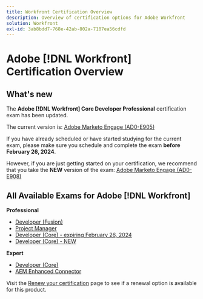 ```yaml
---
title: Workfront Certification Overview
description: Overview of certification options for Adobe Workfront
solution: Workfront
exl-id: 3ab8bdd7-768e-42ab-802a-7107ea56cdfd
---
```

# Adobe [!DNL Workfront] Certification Overview

## What's new

The **Adobe [!DNL Workfront] Core Developer Professional** certification exam has been updated. 

The current version is: [Adobe Marketo Engage (AD0-E905)](/help/certifications/aw/aw-core-p-developer.md)

If you have already scheduled or have started studying for the current exam, please make sure you schedule and complete the exam **before February 26, 2024**. 

However, if you are just getting started on your certification, we recommend that you take the **NEW** version of the exam: [Adobe Marketo Engage (AD0-E908)](help/certifications/aw/aw-core-p-developer-23-12.md)

## All Available Exams for Adobe [!DNL Workfront]

**Professional**

* [Developer (Fusion)](/help/certifications/aw/aw-fusion-p-developer.md) <!--AD0-E902-->
* [Project Manager](/help/certifications/aw/aw-p-project-manager.md) <!--AD0-E903-->
* [Developer (Core) - expiring February 26, 2024](/help/certifications/aw/aw-core-p-developer.md) <!--AD0-E905-->
* [Developer (Core) - NEW](help/certifications/aw/aw-core-p-developer-23-12.md) <!--AD0-E908-->

**Expert**

* [Developer (Core)](/help/certifications/aw/aw-core-e-developer-23-08.md) <!--AD0-E907-->
* [AEM Enhanced Connector](/help/certifications/aw/aw-aem-e-connector.md) <!--AD0-E906-->

Visit the [Renew your certification](/help/certifications/renew.md) page to see if a renewal option is available for this product.
